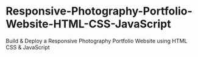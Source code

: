 # Responsive-Photography-Portfolio-Website-HTML-CSS-JavaScript
Build &amp; Deploy a Responsive Photography Portfolio Website using HTML CSS &amp; JavaScript
